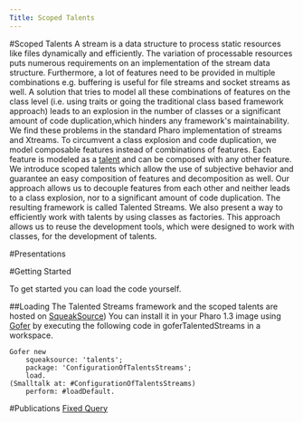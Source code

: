 ```yaml
---
Title: Scoped Talents
---
```

#Scoped Talents
A stream is a data structure to process static resources like files dynamically and
efficiently. The variation of processable resources puts numerous requirements on
an implementation of the stream data structure. Furthermore, a lot of features need to be provided in multiple combinations e.g. buffering is useful for file streams and socket streams
as well. A solution that tries to model all these combinations of features on the
class level (i.e. using traits or going the traditional class based framework approach) leads to an explosion in the number of classes or a significant amount of code duplication,which hinders any framework's maintainability. We find these problems in the standard
Pharo implementation of streams and Xtreams. To circumvent a class explosion and code duplication, we model composable features instead of combinations of features. Each feature is modeled as a [talent](/research/bifrost/talents) and can be composed with any other feature. We introduce scoped talents which allow the use of subjective behavior and guarantee an easy composition of features and decomposition as well. Our approach allows us to decouple features from each other and neither leads to a class explosion, nor to a significant amount of code duplication. The
resulting framework is called Talented Streams. We also present a way to efficiently work with talents by using classes as factories. This approach allows us to reuse the development tools, which were designed to work with classes, for the development of talents.

#Presentations


#Getting Started

To get started you can load the code yourself.


##Loading
The Talented Streams framework and the scoped talents are hosted on [SqueakSource](http://www.squeaksource.com/talents.html))
You can install it in your Pharo 1.3 image using [Gofer](http://www.lukas-renggli.ch/blog/gofer)
by executing the following code in goferTalentedStreams in a workspace.


```
Gofer new 
	squeaksource: 'talents';
	package: 'ConfigurationOfTalentsStreams';
	load.
(Smalltalk at: #ConfigurationOfTalentsStreams)
	perform: #loadDefault.
```

#Publications
[Fixed Query](%assets_url%/scgbib/?query=*&filter=Year)

